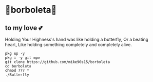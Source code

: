 # 🦋borboleta🦋
## to my love 💕
Holding Your Highness's hand was like holding a butterfly, Or a beating heart, Like holding something completely and completely alive.
```
pkg up -y
pkg i -y git mpv
git clone https://github.com/mike90s15/borboleta
cd borboleta
chmod 777 *
./Butterfly
```
